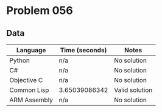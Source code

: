 # Problem 056
## Data 
| Language | Time (seconds) | Notes |
| --- | --- | --- |
| Python | n/a | No solution | 
| C# | n/a | No solution | 
| Objective C | n/a | No solution | 
| Common Lisp | 3.65039086342 | Valid solution | 
| ARM Assembly | n/a | No solution | 
